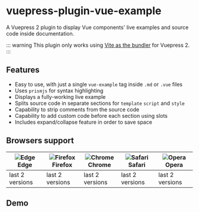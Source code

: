 # vuepress-plugin-vue-example

A Vuepress 2 plugin to display Vue components' live examples and source code inside documentation.

::: warning
This plugin only works using [Vite as the bundler](https://v2.vuepress.vuejs.org/guide/bundler.html) for Vuepress 2.
:::

## Features

- Easy to use, with just a single `vue-example` tag inside `.md` or `.vue` files
- Uses `prismjs` for syntax highlighting
- Displays a fully-working live example
- Splits source code in separate sections for `template` `script` and `style`
- Capability to strip comments from the source code
- Capability to add custom code before each section using slots
- Includes expand/collapse feature in order to save space

## Browsers support

| ![Edge](https://raw.githubusercontent.com/alrra/browser-logos/master/src/edge/edge_48x48.png)<br/>Edge | ![Firefox](https://raw.githubusercontent.com/alrra/browser-logos/master/src/firefox/firefox_48x48.png)<br/>Firefox | ![Chrome](https://raw.githubusercontent.com/alrra/browser-logos/master/src/chrome/chrome_48x48.png)<br/>Chrome | ![Safari](https://raw.githubusercontent.com/alrra/browser-logos/master/src/safari/safari_48x48.png)<br/>Safari | ![Opera](https://raw.githubusercontent.com/alrra/browser-logos/master/src/opera/opera_48x48.png)<br/>Opera |
| ------------------------------------------------------------------------------------------------------ | ------------------------------------------------------------------------------------------------------------------ | -------------------------------------------------------------------------------------------------------------- | -------------------------------------------------------------------------------------------------------------- | ---------------------------------------------------------------------------------------------------------- |
| last 2 versions                                                                                        | last 2 versions                                                                                                    | last 2 versions                                                                                                | last 2 versions                                                                                                | last 2 versions                                                                                            |

## Demo

<Example1 />
